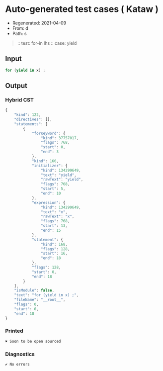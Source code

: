# Auto-generated test cases ( Kataw )
- Regenerated: 2021-04-09
- From: d
- Path: s
> :: test: for-in lhs
> :: case: yield
## Input

`````js
for (yield in x) ;
`````

## Output

### Hybrid CST

```javascript
{
    "kind": 122,
    "directives": [],
    "statements": [
        {
            "forKeyword": {
                "kind": 37757017,
                "flags": 768,
                "start": 0,
                "end": 3
            },
            "kind": 166,
            "initializer": {
                "kind": 134299649,
                "text": "yield",
                "rawText": "yield",
                "flags": 768,
                "start": 5,
                "end": 10
            },
            "expression": {
                "kind": 134299649,
                "text": "x",
                "rawText": "x",
                "flags": 768,
                "start": 13,
                "end": 15
            },
            "statement": {
                "kind": 168,
                "flags": 128,
                "start": 16,
                "end": 18
            },
            "flags": 128,
            "start": 0,
            "end": 18
        }
    ],
    "isModule": false,
    "text": "for (yield in x) ;",
    "fileName": "__root__",
    "flags": 0,
    "start": 0,
    "end": 18
}
```

### Printed

```javascript
✖ Soon to be open sourced
```

### Diagnostics

```javascript
✔ No errors
```

